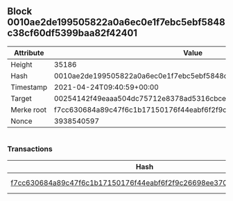## Block 0010ae2de199505822a0a6ec0e1f7ebc5ebf5848c38cf60df5399baa82f42401

Attribute | Value
--- | ---
Height | 35186
Hash | 0010ae2de199505822a0a6ec0e1f7ebc5ebf5848c38cf60df5399baa82f42401
Timestamp | 2021-04-24T09:40:59+00:00
Target | 00254142f49eaaa504dc75712e8378ad5316cbcead634704b3734b6271167cc4
Merke root | f7cc630684a89c47f6c1b17150176f44eabf6f2f9c26698ee3707be1bf666069
Nonce | 3938540597

```

```

### Transactions

Hash | Amount
--- | ---
[f7cc630684a89c47f6c1b17150176f44eabf6f2f9c26698ee3707be1bf666069](f7cc630684a89c47f6c1b17150176f44eabf6f2f9c26698ee3707be1bf666069.md) | 10.00000000 SKEPTI 
